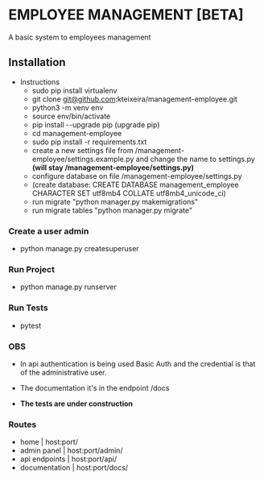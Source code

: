 # EMPLOYEE MANAGEMENT [BETA]

A basic system to employees management

## Installation

* Instructions
   - sudo pip install virtualenv
   - git clone git@github.com:kteixeira/management-employee.git
   - python3 -m venv env
   - source env/bin/activate
   - pip install --upgrade pip (upgrade pip)
   - cd management-employee
   - sudo pip install -r requirements.txt
   - create a new settings file from 
   /management-employee/settings.example.py 
   and change the name to settings.py **(will stay /management-employee/settings.py)**
   - configure database on file /management-employee/settings.py
   - (create database: CREATE DATABASE management_employee CHARACTER SET utf8mb4 COLLATE utf8mb4_unicode_ci)
   - run migrate "python manager.py makemigrations"
   - run migrate tables "python manager.py migrate"

### Create a user admin
  - python manage.py createsuperuser
  
### Run Project
  - python manage.py runserver

### Run Tests
  - pytest


### OBS
  - In api authentication is being used Basic Auth 
and the credential is that of the administrative user.

  - The documentation it's in the endpoint /docs

  - **The tests are under construction**

### Routes
  - home          | host:port/
  - admin panel   | host:port/admin/
  - api endpoints | host:port/api/
  - documentation | host:port/docs/